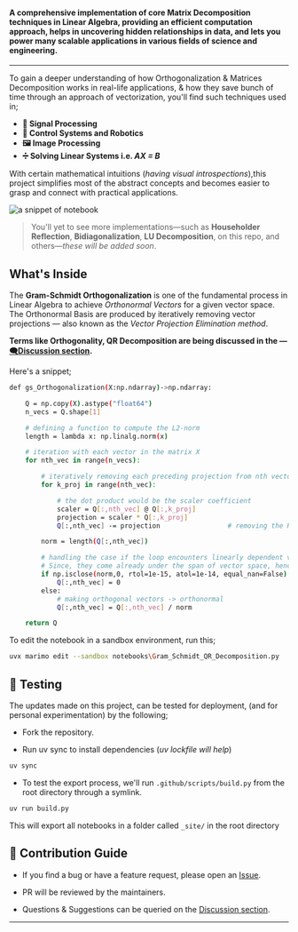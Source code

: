 #### **A comprehensive implementation of core **Matrix Decomposition techniques** in Linear Algebra, providing an efficient computation approach, helps in uncovering hidden relationships in data, and lets you power many scalable applications in various fields of science and engineering.**

______________________________________________________________________

To gain a deeper understanding of how Orthogonalization & Matrices Decomposition works in real-life applications, & how they save bunch of time through an approach of vectorization, you'll find such techniques used in;

- **📡 Signal Processing**
- **🤖 Control Systems and Robotics**
- **🖼️ Image Processing**
- **➗ Solving Linear Systems i.e. *AX = B***

With certain mathematical intuitions (*having visual introspections*),this project simplifies most of the abstract concepts and becomes easier to grasp and connect with practical applications.

![a snippet of notebook](.assets/matrix_snippet.gif)

> You'll yet to see more implementations—such as **Householder Reflection**, **Bidiagonalization**, **LU Decomposition**, on this repo, and others—*these will be added soon*.

## What's Inside

The **Gram-Schmidt Orthogonalization** is one of the fundamental process in Linear Algebra to achieve *Orthonormal Vectors* for a given vector space. The Orthonormal Basis are produced by iteratively removing vector projections — also known as the *Vector Projection Elimination method*.

**Terms like Orthogonality, QR Decomposition are being discussed in the — [🗨️Discussion section](https://github.com/PragyanTiwari/Matrix-Decompositions-Implementation-for-SVD-PCA/discussions).**

Here's a snippet;

```bash
def gs_Orthogonalization(X:np.ndarray)->np.ndarray:

    Q = np.copy(X).astype("float64")
    n_vecs = Q.shape[1]

    # defining a function to compute the L2-norm
    length = lambda x: np.linalg.norm(x)

    # iteration with each vector in the matrix X
    for nth_vec in range(n_vecs):

        # iteratively removing each preceding projection from nth vector
        for k_proj in range(nth_vec):

            # the dot product would be the scaler coefficient 
            scaler = Q[:,nth_vec] @ Q[:,k_proj]
            projection = scaler * Q[:,k_proj]
            Q[:,nth_vec] -= projection                 # removing the Kth projection

        norm = length(Q[:,nth_vec])

        # handling the case if the loop encounters linearly dependent vectors. 
        # Since, they come already under the span of vector space, hence their value will be 0.
        if np.isclose(norm,0, rtol=1e-15, atol=1e-14, equal_nan=False):
            Q[:,nth_vec] = 0
        else:
            # making orthogonal vectors -> orthonormal
            Q[:,nth_vec] = Q[:,nth_vec] / norm

    return Q
```

To edit the notebook in a sandbox environment, run this;

```bash
uvx marimo edit --sandbox notebooks\Gram_Schmidt_QR_Decomposition.py
```

## 🧪 Testing

The updates made on this project, can be tested for deployment, (and for personal experimentation) by the following;

- Fork the repository.

- Run uv sync to install dependencies (*uv lockfile will help*)

```bash
uv sync
```

- To test the export process, we'll run `.github/scripts/build.py` from the root directory through a symlink.

```bash
uv run build.py
```

This will export all notebooks in a folder called `_site/` in the root directory

## 🌱 Contribution Guide

- If you find a bug or have a feature request, please open an [Issue](https://github.com/PragyanTiwari/Matrix-Decompositions-Implementation-for-SVD-PCA/issues).

- PR will be reviewed by the maintainers.

- Questions & Suggestions can be queried on the [Discussion section](https://github.com/PragyanTiwari/Matrix-Decompositions-Implementation-for-SVD-PCA/discussions).

______________________________________________________________________

